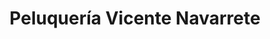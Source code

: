 ---
title: "Peluquería Vicente Navarrete"
url: /torrent/peluqueria-vicente-navarrete/
shop: Friseur
---